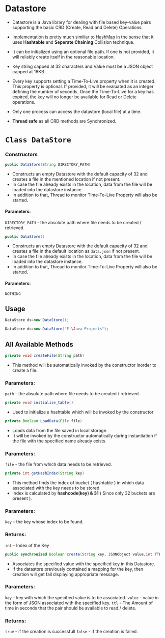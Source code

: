 # Datastore

- Datastore is a Java library for dealing with file based key-value pairs supporting the basic CRD (Create, Read and Delete) Operations.

- Implementation is pretty much similiar to [HashMap](https://docs.oracle.com/javase/8/docs/api/java/util/HashMap.html) in the sense that it uses **Hashtable** and **Seperate Chaining** Collision technique.

- It can be initialized using an optional file path. If one is not provided, it will reliably create itself in the reasonable location.

- Key string capped at 32 characters and Value must be a JSON object capped at 16KB.

- Every key supports setting a Time-To-Live property when it is created. This property is optional. If provided, it will be evaluated as an integer defining the number of seconds. Once the Time-To-Live for a key has expired, the key will no longer be available for Read or Delete operations.

- Only one process can access the datastore (local file) at a time.

- **Thread safe** as all CRD methods are Synchronized.

# ```Class DataStore```





### Constructors

```java
public DataStore(String DIRECTORY_PATH)
```

- Constructs an empty Datastore with the default capacity of 32 and creates a file in the mentioned location if not present.
- In case the file already exists in the location, data from the file will be loaded into the datastore instance.
- In addition to that, Thread to monitor Time-To-Live Property will also be started.

#### Parameters:
`DIRECTORY_PATH` - the absolute path where file needs to be created / retrieved.

```java
public DataStore()
```

- Constructs an empty Datastore with the default capacity of 32 and creates a file in the default location as `data.json` if not present.
- In case the file already exists in the location, data from the file will be loaded into the datastore instance.
- In addition to that, Thread to monitor Time-To-Live Property will also be started.

#### Parameters:
`NOTHING`



## Usage

```java
DataStore ds=new DataStore();
```
```java
DataStore ds=new DataStore("E:\Java Projects");
```


## All Available Methods

```java
private void createFile(String path)
```
- This method will be automatically invoked by the constructor inorder to create a file. 

### Parameters:
`path` - the absolute path where file needs to be created / retrieved.



```java
private void initialize_table()
```
- Used to initialize a hashtable which will be invoked by the constructor

```java
private Boolean LoadData(File file)
```
- Loads data from the file saved in local storage.
- It will be invoked by the constructor automatically during instantiation if the file with the specified name already exists.

### Parameters:
`file` - the file from which data needs to be retrieved.



```java
private int getHashIndex(String key)
```
- This method finds the index of bucket ( hashtable ) in which data associated with the key needs to be stored.
- Index is calculated by **hashcode(key) & 31** ( Since only 32 buckets are present ).

### Parameters:
`key` - the key whose index to be found.

### Returns:
`int` - Index of the Key

```java
public synchronized Boolean create(String key, JSONObject value,int TTL)
```
- Associates the specified value with the specified key in this Datastore. 
- If the datastore previously contained a mapping for the key, then creation will get fail displaying appropriate message.

### Parameters:
`key` - key with which the specified value is to be associated.
`value` - value in the form of JSON associated with the specified key.
`ttl` - The Amount of time in seconds that the pair should be available to read / delete.

### Returns:
`true` - if the creation is successfull
`false` - if the creation is failed.



